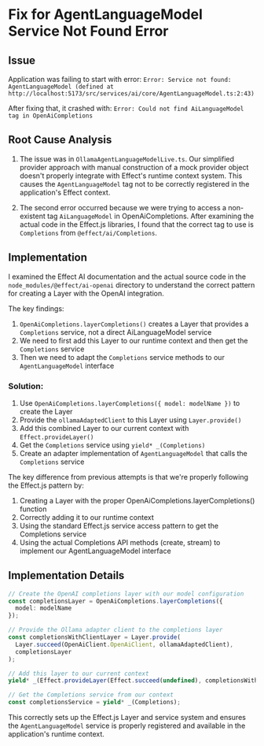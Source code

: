 # Fix for AgentLanguageModel Service Not Found Error

## Issue
Application was failing to start with error: `Error: Service not found: AgentLanguageModel (defined at http://localhost:5173/src/services/ai/core/AgentLanguageModel.ts:2:43)`

After fixing that, it crashed with: `Error: Could not find AiLanguageModel tag in OpenAiCompletions`

## Root Cause Analysis
1. The issue was in `OllamaAgentLanguageModelLive.ts`. Our simplified provider approach with manual construction of a mock provider object doesn't properly integrate with Effect's runtime context system. This causes the `AgentLanguageModel` tag not to be correctly registered in the application's Effect context.

2. The second error occurred because we were trying to access a non-existent tag `AiLanguageModel` in OpenAiCompletions. After examining the actual code in the Effect.js libraries, I found that the correct tag to use is `Completions` from `@effect/ai/Completions`.

## Implementation

I examined the Effect AI documentation and the actual source code in the `node_modules/@effect/ai-openai` directory to understand the correct pattern for creating a Layer with the OpenAI integration.

The key findings:

1. `OpenAiCompletions.layerCompletions()` creates a Layer that provides a `Completions` service, not a direct AiLanguageModel service
2. We need to first add this Layer to our runtime context and then get the `Completions` service
3. Then we need to adapt the `Completions` service methods to our `AgentLanguageModel` interface

### Solution:

1. Use `OpenAiCompletions.layerCompletions({ model: modelName })` to create the Layer
2. Provide the `ollamaAdaptedClient` to this Layer using `Layer.provide()`
3. Add this combined Layer to our current context with `Effect.provideLayer()`
4. Get the `Completions` service using `yield* _(Completions)`
5. Create an adapter implementation of `AgentLanguageModel` that calls the `Completions` service

The key difference from previous attempts is that we're properly following the Effect.js pattern by:
1. Creating a Layer with the proper OpenAiCompletions.layerCompletions() function
2. Correctly adding it to our runtime context
3. Using the standard Effect.js service access pattern to get the Completions service
4. Using the actual Completions API methods (create, stream) to implement our AgentLanguageModel interface

## Implementation Details

```typescript
// Create the OpenAI completions layer with our model configuration
const completionsLayer = OpenAiCompletions.layerCompletions({
  model: modelName
});

// Provide the Ollama adapter client to the completions layer
const completionsWithClientLayer = Layer.provide(
  Layer.succeed(OpenAiClient.OpenAiClient, ollamaAdaptedClient),
  completionsLayer
);

// Add this layer to our current context
yield* _(Effect.provideLayer(Effect.succeed(undefined), completionsWithClientLayer));

// Get the Completions service from our context
const completionsService = yield* _(Completions);
```

This correctly sets up the Effect.js Layer and service system and ensures the `AgentLanguageModel` service is properly registered and available in the application's runtime context.